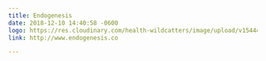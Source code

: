 ```yaml
---
title: Endogenesis
date: 2018-12-10 14:40:58 -0600
logo: https://res.cloudinary.com/health-wildcatters/image/upload/v1544474548/Endogenesis%20Web%20Ready.jpg
link: http://www.endogenesis.co

---
```

